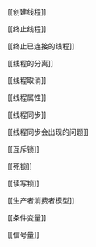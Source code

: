 [[创建线程]]

[[终止线程]]

[[终止已连接的线程]]

[[线程的分离]]

[[线程取消]]

[[线程属性]]

[[线程同步]]

[[线程同步会出现的问题]]

[[互斥锁]]

[[死锁]]

[[读写锁]]

[[生产者消费者模型]]

[[条件变量]]

[[信号量]]
